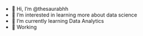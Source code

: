 - 👋 Hi, I’m @thesaurabhh 
- 👀 I’m interested in learning more about data science 
- 🌱 I’m currently learning Data Analytics 
- 💞 Working 
<!--
**thesaurabhh/thesaurabhh** is a ✨ _special_ ✨ repository because its `README.md` (this file) appears on your GitHub profile.

Here are some ideas to get you started:



-->
